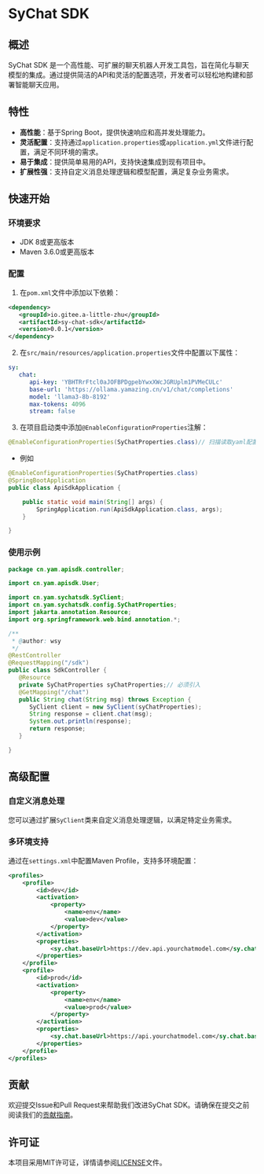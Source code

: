 
# SyChat SDK

## 概述

SyChat SDK 是一个高性能、可扩展的聊天机器人开发工具包，旨在简化与聊天模型的集成。通过提供简洁的API和灵活的配置选项，开发者可以轻松地构建和部署智能聊天应用。

## 特性

- **高性能**：基于Spring Boot，提供快速响应和高并发处理能力。
- **灵活配置**：支持通过`application.properties`或`application.yml`文件进行配置，满足不同环境的需求。
- **易于集成**：提供简单易用的API，支持快速集成到现有项目中。
- **扩展性强**：支持自定义消息处理逻辑和模型配置，满足复杂业务需求。

## 快速开始

### 环境要求

- JDK 8或更高版本
- Maven 3.6.0或更高版本


### 配置
1. 在`pom.xml`文件中添加以下依赖：
```xml
<dependency>
   <groupId>io.gitee.a-little-zhu</groupId>
   <artifactId>sy-chat-sdk</artifactId>
   <version>0.0.1</version>
</dependency>
```

2. 在`src/main/resources/application.properties`文件中配置以下属性：
```yaml
sy:
   chat:
      api-key: 'YBHTRrFtcl0aJOFBPDgpebYwxXWcJGRUplm1PVMeCULc'
      base-url: 'https://ollama.yamazing.cn/v1/chat/completions'
      model: 'llama3-8b-8192'
      max-tokens: 4096
      stream: false
```
3. 在项目启动类中添加`@EnableConfigurationProperties`注解：

```java
@EnableConfigurationProperties(SyChatProperties.class)// 扫描读取yaml配置
```
- 例如
```java
@EnableConfigurationProperties(SyChatProperties.class)
@SpringBootApplication
public class ApiSdkApplication {

    public static void main(String[] args) {
        SpringApplication.run(ApiSdkApplication.class, args);
    }

}
```

### 使用示例

```java
package cn.yam.apisdk.controller;

import cn.yam.apisdk.User;

import cn.yam.sychatsdk.SyClient;
import cn.yam.sychatsdk.config.SyChatProperties;
import jakarta.annotation.Resource;
import org.springframework.web.bind.annotation.*;

/**
 * @author: wsy
 */
@RestController
@RequestMapping("/sdk")
public class SdkController {
   @Resource
   private SyChatProperties syChatProperties;// 必须引入
   @GetMapping("/chat")
   public String chat(String msg) throws Exception {
      SyClient client = new SyClient(syChatProperties);
      String response = client.chat(msg);
      System.out.println(response);
      return response;
   }

}
```
## 高级配置

### 自定义消息处理

您可以通过扩展`SyClient`类来自定义消息处理逻辑，以满足特定业务需求。

### 多环境支持

通过在`settings.xml`中配置Maven Profile，支持多环境配置：

```xml
<profiles>
    <profile>
        <id>dev</id>
        <activation>
            <property>
                <name>env</name>
                <value>dev</value>
            </property>
        </activation>
        <properties>
            <sy.chat.baseUrl>https://dev.api.yourchatmodel.com</sy.chat.baseUrl>
        </properties>
    </profile>
    <profile>
        <id>prod</id>
        <activation>
            <property>
                <name>env</name>
                <value>prod</value>
            </property>
        </activation>
        <properties>
            <sy.chat.baseUrl>https://api.yourchatmodel.com</sy.chat.baseUrl>
        </properties>
    </profile>
</profiles>
```

## 贡献

欢迎提交Issue和Pull Request来帮助我们改进SyChat SDK。请确保在提交之前阅读我们的[贡献指南](CONTRIBUTING.md)。

## 许可证

本项目采用MIT许可证，详情请参阅[LICENSE](LICENSE)文件。
